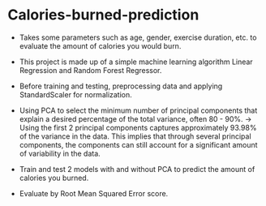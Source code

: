 # Calories-burned-prediction
- Takes some parameters such as age, gender, exercise duration, etc. to evaluate the amount of calories you would burn.
- This project is made up of a simple machine learning algorithm Linear Regression and Random Forest Regressor.
- Before training and testing, preprocessing data and applying StandardScaler for normalization. 
- Using PCA to select the minimum number of principal components that explain a desired percentage of the total variance, often 80 - 90%.
-> Using the first 2 principal components captures approximately 93.98% of the variance in the data. This implies that through several principal components, the components can still account for a significant amount of variability in the data.

- Train and test 2 models with and without PCA to predict the amount of calories you burned.
- Evaluate by Root Mean Squared Error score.